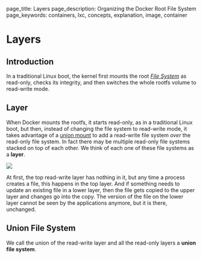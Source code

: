 page_title: Layers
page_description: Organizing the Docker Root File System
page_keywords: containers, lxc, concepts, explanation, image, container

# Layers

## Introduction

In a traditional Linux boot, the kernel first mounts the root [*File
System*](../filesystem/#filesystem-def) as read-only, checks its
integrity, and then switches the whole rootfs volume to read-write mode.

## Layer

When Docker mounts the rootfs, it starts read-only, as in a traditional
Linux boot, but then, instead of changing the file system to read-write
mode, it takes advantage of a [union
mount](http://en.wikipedia.org/wiki/Union_mount) to add a read-write
file system *over* the read-only file system. In fact there may be
multiple read-only file systems stacked on top of each other. We think
of each one of these file systems as a **layer**.

![](/terms/images/docker-filesystems-multilayer.png)

At first, the top read-write layer has nothing in it, but any time a
process creates a file, this happens in the top layer. And if something
needs to update an existing file in a lower layer, then the file gets
copied to the upper layer and changes go into the copy. The version of
the file on the lower layer cannot be seen by the applications anymore,
but it is there, unchanged.

## Union File System

We call the union of the read-write layer and all the read-only layers a
**union file system**.
